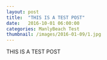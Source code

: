 ```yaml
---
layout: post
title:  "THIS IS A TEST POST"
date:   2016-10-01 06:00:00
categories: ManlyBeach Test
thumbnail: /images/2016-01-09/1.jpg
---
```


THIS IS A TEST POST
